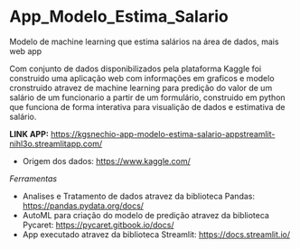 # App_Modelo_Estima_Salario
Modelo de machine learning que estima salários na área de dados, mais web app

Com conjunto de dados disponibilizados pela plataforma Kaggle foi construido uma aplicação web com informações em graficos e modelo cronstruido atravez de machine learning para predição do valor de um salário de um funcionario a partir de um formulário, construido em python que funciona de forma interativa para visualição de dados e estimativa de salário. 

**LINK APP:** https://kgsnechio-app-modelo-estima-salario-appstreamlit-nihl3o.streamlitapp.com/

- Origem dos dados: https://www.kaggle.com/

*Ferramentas*

- Analises e Tratamento de dados atravez da biblioteca Pandas: https://pandas.pydata.org/docs/
- AutoML para criação do modelo de predição atravez da biblioteca Pycaret: https://pycaret.gitbook.io/docs/
- App executado atravez da biblioteca Streamlit: https://docs.streamlit.io/
